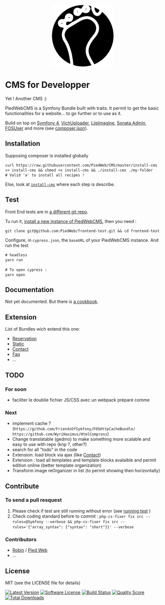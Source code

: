 <p align="center"><a href="https://piedweb.com" rel="dofollow">
<img src="https://raw.githubusercontent.com/PiedWeb/piedweb-devoluix-theme/master/src/img/logo_title.png" width="200" height="200" alt="Agence Communication Vercors" />
</a></p>

# CMS for Developper

Yet ! Another CMS :)

PiedWebCMS is a Symfony Bundle built with traits. It permit to get the basic functionalities for a website... to go further or to use as it.

Build on top on [Symfony 4](https://github.com/symfony/symfony), [VichUploader](https://github.com/dustin10/VichUploaderBundle), [LiipImagine](https://github.com/liip/LiipImagineBundle), [Sonata Admin](https://github.com/sonata-project/SonataAdminBundle), [FOSUser](https://github.com/FriendsOfSymfony/FOSUserBundle) and more (see [composer.json](https://github.com/PiedWeb/CMS/blob/master/composer.json)).



## Installation

Supposing composer is installed globally
```
curl https://raw.githubusercontent.com/PiedWeb/CMS/master/install-cms >> install-cms && chmod +x install-cms && ./install-cms ./my-folder
# Valid 'a' to install all recipes !
```

Else, look at [`install-cms`](https://raw.githubusercontent.com/PiedWeb/CMS/master/install-cms) where each step is describe.



## Test

Front End tests are in [a different git repo](https://github.com/PiedWeb/frontend-test).

Tu run it, [install a new instance of PiedWebCMS](#installation), then you need :
```
git clone git@github.com:PiedWeb/frontend-test.git && cd frontend-test
```

Configure, in `cypress.json`, the `baseURL` of your PiedWebCMS instance.
And run the test
```
# headless
yarn run

# To open cypress :
yarn open
```



## Documentation

Not yet documented. But there is [a cookbook](https://github.com/PiedWeb/CMS/blob/master/src/doc/Cookbook.md).



## Extension

List of Bundles wich extend this one:

* [Reservation](https://github.com/PiedWeb/ReservationBundle)
* [Static](https://github.com/PiedWeb/StaticBundle)
* [Contact](https://github.com/PiedWeb/ContactBundle)
* [Faq](https://github.com/PiedWeb/FaqBundle)
* ...



## TODO

### For soon

- faciliter le doublie fichier JS/CSS avec un webpack préparé comme

### Next

- implement cache ? (`https://github.com/FriendsOfSymfony/FOSHttpCacheBundle/` `https://github.com/WyriHaximus/HtmlCompress`)
- Change translatable (gedmo) to make something more scalable and easy to use with repo (knp ?, other?)
- search for all "todo" in the code
- Extension: load block via ajax (like [Contact](https://github.com/PiedWeb/ContactBundle))
- Extension : load all templates and template blocks avalaible and permit edition online (better template organization)
- Transform image reOrganizer in list (to permit showing then horizontally)



## Contribute


### To send a pull resquest

1. Please check if test are still running without error (see [running test](#test) )
2. Check coding standard before to commit : `php-cs-fixer fix src --rules=@Symfony --verbose && php-cs-fixer fix src --rules='{"array_syntax": {"syntax": "short"}}' --verbose`


### Contributors

* [Robin](https://www.robin-d.fr/) / [Pied Web](https://piedweb.com)
* ...




## License

MIT (see the LICENSE file for details)


[![Latest Version](https://img.shields.io/github/tag/piedweb/cms.svg?style=flat&label=release)](https://github.com/PiedWeb/CMS/tags)
[![Software License](https://img.shields.io/badge/license-MIT-brightgreen.svg?style=flat)](https://github.com/PiedWeb/CMS/LICENSE)
[![Build Status](https://img.shields.io/travis/PiedWeb/CMS/master.svg?style=flat)](https://travis-ci.org/PiedWeb/CMS)
[![Quality Score](https://img.shields.io/scrutinizer/g/piedweb/cms.svg?style=flat)](https://scrutinizer-ci.com/g/piedweb/cms)
[![Total Downloads](https://img.shields.io/packagist/dt/piedweb/cms-bundle.svg?style=flat)](https://packagist.org/packages/piedweb/cms-bundle)
